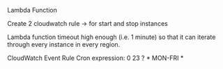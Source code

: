 Lambda Function



Create 2 cloudwatch rule -> for start and stop instances

Lambda function timeout high enough (i.e. 1 minute) so that it can iterate through every instance in every region.

CloudWatch Event Rule
Cron expression: 0 23 ? * MON-FRI *
